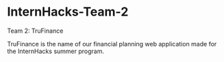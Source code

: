 # InternHacks-Team-2
Team 2: TruFinance

TruFinance is the name of our financial planning web application made for the InternHacks summer program. 
